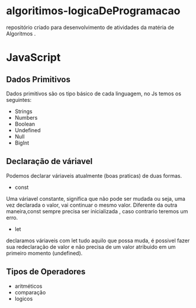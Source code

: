 # algoritimos-logicaDeProgramacao

repositório criado para desenvolvimento de atividades da matéria de Algoritmos .

# JavaScript

## Dados Primitivos

Dados primitivos são os tipo básico de cada linguagem, no Js temos os seguintes:

- Strings
- Numbers
- Boolean
- Undefined
- Null
- BigInt

## Declaração de váriavel

Podemos declarar váriaveis atualmente (boas praticas) de duas formas.

- const

Uma váriavel constante, significa que não pode ser mudada ou seja, uma vez declarada o valor, vai continuar o mesmo valor.
Diferente da outra maneira,const sempre precisa ser inicializada , caso contrario teremos um erro.

- let

declaramos váriaveis com let tudo aquilo que possa muda, é possivel fazer sua redeclaração de valor e não precisa de um valor atribuido em um primeiro momento (undefined).

## Tipos de Operadores

- aritméticos
- comparação
- logicos
